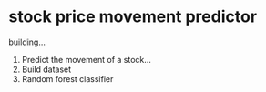 # stock price movement predictor
building...

1. Predict the movement of a stock...
2. Build dataset
3. Random forest classifier
